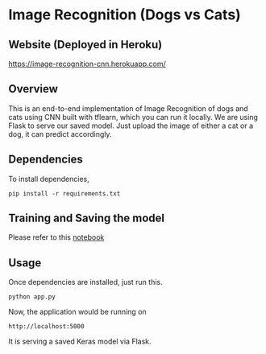 # Image Recognition (Dogs vs Cats)

## Website (Deployed in Heroku)

 https://image-recognition-cnn.herokuapp.com/

## Overview

This is an end-to-end implementation of Image Recognition of dogs and cats using CNN built with tflearn, which you can run it locally. We are using Flask to serve our saved model. Just upload the image of either a cat or a dog, it can predict accordingly.

## Dependencies

To install dependencies, 

```pip install -r requirements.txt```

## Training and Saving the model

Please refer to this [notebook](https://github.com/aditya-67/ML/blob/master/Dogs%20vs%20Cats%20Image%20Classification.ipynb)

## Usage

Once dependencies are installed, just run this. 

```python app.py```

Now, the application would be running on 

```http://localhost:5000```

It is serving a saved Keras model via Flask.








